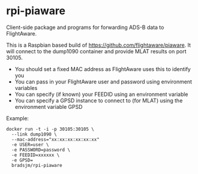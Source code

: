 # rpi-piaware

Client-side package and programs for forwarding ADS-B data to FlightAware.

This is a Raspbian based build of https://github.com/flightaware/piaware.
It will connect to the dump1090 container and provide MLAT results on port 30105.

- You should set a fixed MAC address as FlightAware uses this to identify you
- You can pass in your FlightAware user and password using environment variables
- You can specify (if known) your FEEDID using an environment variable
- You can specify a GPSD instance to connect to (for MLAT) using the environment variable GPSD

Example:
```
docker run -t -i -p 30105:30105 \
  --link dump1090 \
  --mac-address="xx:xx:xx:xx:xx:xx"
  -e USER=user \
  -e PASSWORD=password \
  -e FEEDID=xxxxxx \
  -e GPSD=
  bradsjm/rpi-piaware
```
